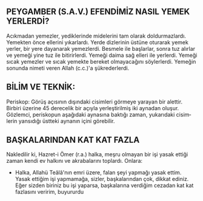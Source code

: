 ## PEYGAMBER (S.A.V.) EFENDİMİZ NASIL YEMEK YERLERDİ?

Acıkmadan yemezler, yediklerinde mide­lerini tam olarak doldurmazlardı. Yemekten önce ellerini yıkarlardı. Yerde dizlerinin üstü­ne oturarak yemek yerler, bir yere dayanarak yemezlerdi. Besmele ile başlarlar, sonra tuz alırlar ve yemeği yine tuz ile bitirirlerdi. Ye­meği daima sağ elleri ile yerlerdi. Yemeği sı­cak yemezler ve sıcak yemekte bereket ol­mayacağını söylerlerdi. Yemeğin sonunda ni­meti veren Allah (c.c.)'a şükrederlerdi.

## BİLİM VE TEKNİK:

Periskop: Görüş açısının dışındaki cisim­leri görmeye yarayan bir alettir. Birbiri üzeri­ne 45 derecelik bir açıyla yerleştirilmiş iki ay­nadan oluşur. Gözlemci, periskopun aşağıda­ki aynasına baktığı zaman, yukarıdaki cisim­lerin yansıdığı üstteki aynanın içini görebilir.

## BAŞKALARINDAN KAT KAT FAZLA

Nakledilir ki, Hazret-i Ömer (r.a.) halka, meşru olmayan bir işi yasak ettiği zaman kendi ev halkını ve akrabalarını toplardı. On­lara:

- Halka, Allahü Teâlâ'nın emri üzere, falan şeyi yapmağı yasak ettim. Yasak ettiğim işi yapmamağa, sizler, başkalarından çok, dik­kat ediniz. Eğer sizden biriniz bu işi yaparsa, başkalarına verdiğim cezadan kat kat fazlasını veririm, buyururdu
